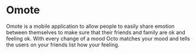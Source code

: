 # Omote
Omote is a mobile application to allow people to easily share emotion between themselves to make sure that their friends and family are ok and feeling ok.
With every change of a mood Octo matches your mood and tells the users on your friends list how your feeling. 
